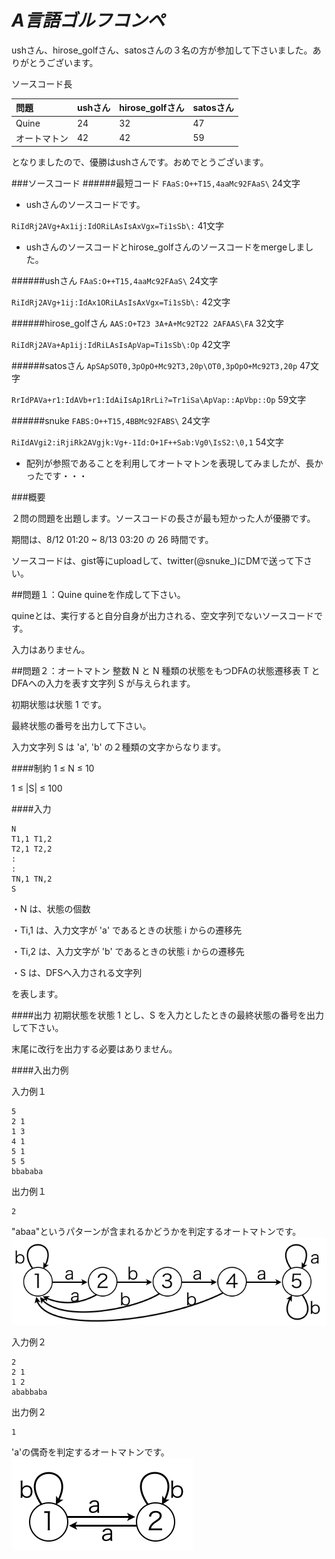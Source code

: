 ***A言語ゴルフコンペ***
=================

ushさん、hirose_golfさん、satosさんの３名の方が参加して下さいました。ありがとうございます。

ソースコード長

|問題|ushさん|hirose_golfさん|satosさん|
|:----|:----|:----|:----|
|Quine|24|32|47|
|オートマトン|42|42|59|

となりましたので、優勝はushさんです。おめでとうございます。

###ソースコード
######最短コード
`FAaS:O++T15,4aaMc92FAaS\` 24文字
 
- ushさんのソースコードです。

`RiIdRj2AVg+Ax1ij:IdORiLAsIsAxVgx=Ti1sSb\:` 41文字

- ushさんのソースコードとhirose_golfさんのソースコードをmergeしました。

######ushさん
`FAaS:O++T15,4aaMc92FAaS\` 24文字

`RiIdRj2AVg+1ij:IdAx1ORiLAsIsAxVgx=Ti1sSb\:` 42文字

######hirose_golfさん
`AAS:O+T23 3A+A+Mc92T22 2AFAAS\FA` 32文字

`RiIdRj2AVa+Ap1ij:IdRiLAsIsApVap=Ti1sSb\:Op` 42文字

######satosさん
`ApSApSOT0,3pOpO+Mc92T3,20p\OT0,3pOpO+Mc92T3,20p` 47文字

`RrIdPAVa+r1:IdAVb+r1:IdAiIsAp1RrLi?=Tr1iSa\ApVap::ApVbp::Op` 59文字

######snuke
`FABS:O++T15,4BBMc92FABS\` 24文字

`RiIdAVgi2:iRjiRk2AVgjk:Vg+-1Id:O+1F++Sab:Vg0\IsS2:\0,1` 54文字

- 配列が参照であることを利用してオートマトンを表現してみましたが、長かったです・・・

###概要

２問の問題を出題します。ソースコードの長さが最も短かった人が優勝です。

期間は、8/12 01:20 ~ 8/13 03:20 の 26 時間です。

ソースコードは、gist等にuploadして、twitter(@snuke_)にDMで送って下さい。

##問題１：Quine
quineを作成して下さい。

quineとは、実行すると自分自身が出力される、空文字列でないソースコードです。

入力はありません。

##問題２：オートマトン
整数 N と N 種類の状態をもつDFAの状態遷移表 T とDFAへの入力を表す文字列 S が与えられます。

初期状態は状態 1 です。

最終状態の番号を出力して下さい。

入力文字列 S は 'a', 'b' の２種類の文字からなります。

####制約
1 ≤ N ≤ 10

1 ≤ |S| ≤ 100

####入力
```
N
T1,1 T1,2
T2,1 T2,2
:
:
TN,1 TN,2
S
```
・N は、状態の個数

・Ti,1 は、入力文字が 'a' であるときの状態 i からの遷移先

・Ti,2 は、入力文字が 'b' であるときの状態 i からの遷移先

・S は、DFSへ入力される文字列

を表します。

####出力
初期状態を状態 1 とし、S を入力としたときの最終状態の番号を出力して下さい。

末尾に改行を出力する必要はありません。

####入出力例

入力例１

```
5
2 1
1 3
4 1
5 1
5 5
bbababa
```
出力例１

```
2
```
"abaa"というパターンが含まれるかどうかを判定するオートマトンです。
![fig1](fig1.png)

入力例２

```
2
2 1
1 2
ababbaba
```
出力例２

```
1
```
'a'の偶奇を判定するオートマトンです。
![fig2](fig2.png)